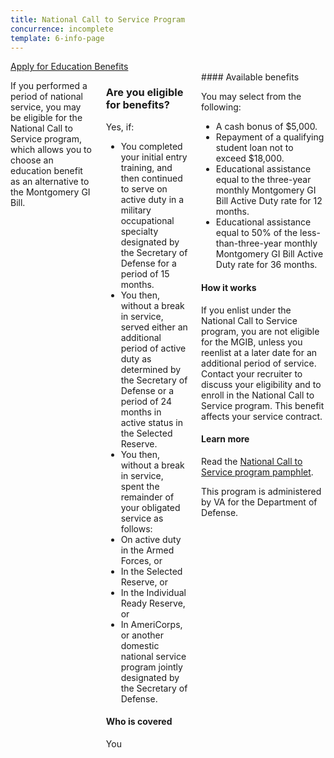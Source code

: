 ```yaml
---
title: National Call to Service Program
concurrence: incomplete
template: 6-info-page
---
```


<div class="main" role="main" markdown="0">

<div class="action-bar">
  <div class="row">
    <div class="small-12 columns">
      <a class="uk-button-primary" href="/education/apply-for-education-benefits/">Apply for Education Benefits</a>
    </div>
  </div>
</div>

<div class="section one" markdown="0">
<div class="primary" markdown="0">
<div class="row" markdown="0">
<div class="small-12 columns" markdown="1">
<div markdown="1">

If you performed a period of national service, you may be eligible for the National Call to Service program, which allows you to choose an education benefit as an alternative to the Montgomery GI Bill.

</div>

<div class="call-out" markdown="1">

### Are you eligible for benefits?

Yes, if:

-	You completed your initial entry training, and then continued to serve on active duty in a military occupational specialty designated by the Secretary of Defense for a period of 15 months.
-	You then, without a break in service, served either an additional period of active duty as determined by the Secretary of Defense or a period of 24 months in active status in the Selected Reserve.
-	You then, without a break in service, spent the remainder of your obligated service as follows:
  - On active duty in the Armed Forces, or
  - In the Selected Reserve, or
  -	In the Individual Ready Reserve, or
  -	In AmeriCorps, or another domestic national service program jointly designated by the Secretary of Defense.

#### Who is covered

You
</div>
<div markdown="1">
#### Available benefits

You may select from the following:

-	A cash bonus of $5,000.
-	Repayment of a qualifying student loan not to exceed $18,000.
-	Educational assistance equal to the three-year monthly Montgomery GI Bill Active Duty rate for 12 months.
-	Educational assistance equal to 50% of the less-than-three-year monthly Montgomery GI Bill Active Duty rate for 36 months.

#### How it works

If you enlist under the National Call to Service program, you are not eligible for the MGIB, unless you reenlist at a later date for an additional period of service. Contact your recruiter to discuss your eligibility and to enroll in the National Call to Service program. This benefit affects your service contract.

#### Learn more

Read the [National Call to Service program pamphlet](http://www.benefits.va.gov/gibill/docs/pamphlets/summary-of-national-call-to-service-program.pdf).


This program is administered by VA for the Department of Defense.

</div>
</div>


</div>
</div>
</div>


</div>
